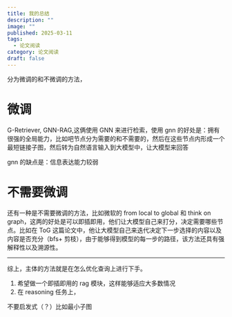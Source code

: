 ```yaml
---
title: 我的总结
description: ""
image: ""
published: 2025-03-11
tags:
  - 论文阅读
category: 论文阅读
draft: false
---
```


分为微调的和不微调的方法，

# 微调

G-Retriever, GNN-RAG,这俩使用 GNN 来进行检索，使用 gnn 的好处是：拥有很强的全局能力，比如吧节点分为需要的和不需要的，然后在这些节点内形成一个最短链接子图，然后转为自然语言输入到大模型中，让大模型来回答

gnn 的缺点是：信息表达能力较弱

# 不需要微调

还有一种是不需要微调的方法，比如微软的 from local to global 和 think on graph，这两的好处是可以即插即用，他们让大模型自己来打分，决定需要哪些节点。比如在 ToG 这篇论文中，他让大模型自己来迭代决定下一步选择的内容以及内容是否充分（bfs+ 剪枝），由于能够得到模型的每一步的路径，该方法还具有强解释性以及溯源性。

-----

综上，主体的方法就是在怎么优化查询上进行下手。

1. 希望做一个即插即用的 rag 模块，这样能够适应大多数情况
2. 在 reasoning 任务上，

不要启发式（？）比如最小子图
